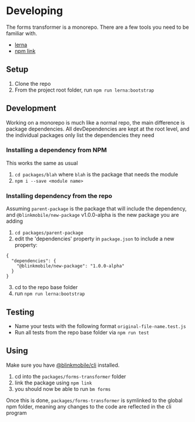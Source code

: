 # Developing

The forms transformer is a monorepo. There are a few tools you need to be familiar with.

- [lerna](https://lernajs.io/)
- [npm link](https://docs.npmjs.com/cli/link)

## Setup

1. Clone the repo
2. From the project root folder, run `npm run lerna:bootstrap`

## Development

Working on a monorepo is much like a normal repo, the main difference is package dependencies. All devDependencies are kept at the root level, and the individual packages only list the dependencies they need

### Installing a dependency from NPM

This works the same as usual

1. `cd packages/blah` where `blah` is the package that needs the module
2. `npm i --save <module name>`

### Installing dependency from the repo

Assuming `parent-package` is the package that will include the dependency, and `@blinkmobile/new-package` v1.0.0-alpha is the new package you are adding

1. `cd packages/parent-package`
2. edit the 'dependencies' property in `package.json` to include a new property:
```
{
  "dependencies": {
    "@blinkmobile/new-package": "1.0.0-alpha"
  }
}
```
3. cd to the repo base folder
4. run `npm run lerna:bootstrap`

## Testing

- Name your tests with the following format `original-file-name.test.js`
- Run all tests from the repo base folder via `npm run test`

## Using

Make sure you have [@blinkmobile/cli](https://www.npmjs.com/package/@blinkmobile/cli) installed.

1. cd into the `packages/forms-transformer` folder
2. link the package using `npm link`
3. you should now be able to run `bm forms`

Once this is done, `packages/forms-transformer` is symlinked to the global npm folder, meaning any changes to the code are reflected in the cli program
